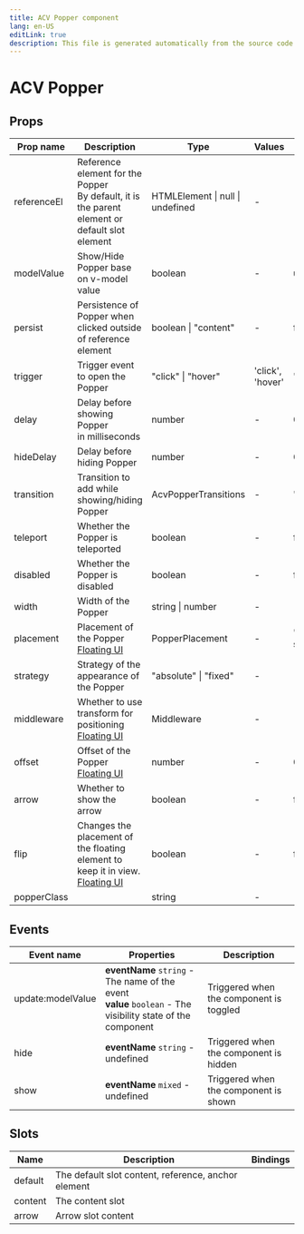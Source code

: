 ```yaml
---
title: ACV Popper component
lang: en-US
editLink: true
description: This file is generated automatically from the source code. Changes made here will be lost.
---
```


# ACV Popper

<!--@include: ./popper.doc.md-->

## Props

| Prop name   | Description                                                                                                            | Type                             | Values           | Default        |
| ----------- | ---------------------------------------------------------------------------------------------------------------------- | -------------------------------- | ---------------- | -------------- |
| referenceEl | Reference element for the Popper<br/>By default, it is the parent element or default slot element                      | HTMLElement \| null \| undefined | -                |                |
| modelValue  | Show/Hide Popper base on v-model value                                                                                 | boolean                          | -                | undefined      |
| persist     | Persistence of Popper when clicked outside of reference element                                                        | boolean \| "content"             | -                | false          |
| trigger     | Trigger event to open the Popper                                                                                       | "click" \| "hover"               | 'click', 'hover' | 'click'        |
| delay       | Delay before showing Popper<br/>in milliseconds                                                                        | number                           | -                | 0              |
| hideDelay   | Delay before hiding Popper                                                                                             | number                           | -                | 0              |
| transition  | Transition to add while showing/hiding Popper                                                                          | AcvPopperTransitions             | -                | 'fade'         |
| teleport    | Whether the Popper is teleported                                                                                       | boolean                          | -                | false          |
| disabled    | Whether the Popper is disabled                                                                                         | boolean                          | -                | false          |
| width       | Width of the Popper                                                                                                    | string \| number                 | -                |                |
| placement   | Placement of the Popper<br/>[Floating UI](https://floating-ui.com/docs/computePosition#placement)                      | PopperPlacement                  | -                | 'bottom-start' |
| strategy    | Strategy of the appearance of the Popper                                                                               | "absolute" \| "fixed"            | -                |                |
| middleware  | Whether to use transform for positioning<br/>[Floating UI](https://floating-ui.com/docs/tutorial#middleware)           | Middleware                       | -                |                |
| offset      | Offset of the Popper<br/>[Floating UI](https://floating-ui.com/docs/offset)                                            | number                           | -                | 0              |
| arrow       | Whether to show the arrow                                                                                              | boolean                          | -                | false          |
| flip        | Changes the placement of the floating element to keep it in view.<br/>[Floating UI](https://floating-ui.com/docs/flip) | boolean                          | -                | false          |
| popperClass |                                                                                                                        | string                           | -                |                |

## Events

| Event name        | Properties                                                                                                     | Description                             |
| ----------------- | -------------------------------------------------------------------------------------------------------------- | --------------------------------------- |
| update:modelValue | **eventName** `string` - The name of the event<br/>**value** `boolean` - The visibility state of the component | Triggered when the component is toggled |
| hide              | **eventName** `string` - undefined                                                                             | Triggered when the component is hidden  |
| show              | **eventName** `mixed` - undefined                                                                              | Triggered when the component is shown   |

## Slots

| Name    | Description                                         | Bindings |
| ------- | --------------------------------------------------- | -------- |
| default | The default slot content, reference, anchor element |          |
| content | The content slot                                    |          |
| arrow   | Arrow slot content                                  |          |

